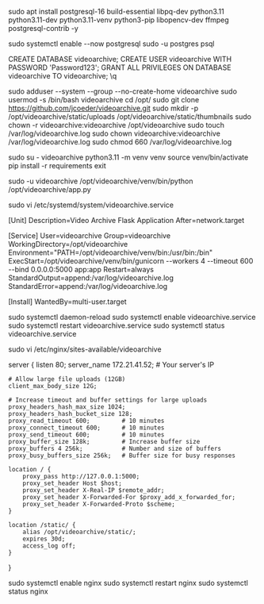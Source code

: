 sudo apt install postgresql-16 build-essential libpq-dev python3.11 python3.11-dev python3.11-venv python3-pip libopencv-dev ffmpeg postgresql-contrib -y

sudo systemctl enable --now postgresql
sudo -u postgres psql

CREATE DATABASE videoarchive;
CREATE USER videoarchive WITH PASSWORD 'Password123';
GRANT ALL PRIVILEGES ON DATABASE videoarchive TO videoarchive;
\q

sudo adduser --system --group --no-create-home videoarchive
sudo usermod -s /bin/bash videoarchive
cd /opt/
sudo git clone https://github.com/jcoeder/videoarchive.git
sudo mkdir -p /opt/videoarchive/static/uploads /opt/videoarchive/static/thumbnails
sudo chown -r videoarchive:videoarchive /opt/videoarchive
sudo touch /var/log/videoarchive.log
sudo chown videoarchive:videoarchive /var/log/videoarchive.log
sudo chmod 660 /var/log/videoarchive.log

sudo su - videoarchive
python3.11 -m venv venv
source venv/bin/activate
pip install -r requirements
exit


sudo -u videoarchive /opt/videoarchive/venv/bin/python /opt/videoarchive/app.py


sudo vi /etc/systemd/system/videoarchive.service

[Unit]
Description=Video Archive Flask Application
After=network.target

[Service]
User=videoarchive
Group=videoarchive
WorkingDirectory=/opt/videoarchive
Environment="PATH=/opt/videoarchive/venv/bin:/usr/bin:/bin"
ExecStart=/opt/videoarchive/venv/bin/gunicorn --workers 4 --timeout 600 --bind 0.0.0.0:5000 app:app
Restart=always
StandardOutput=append:/var/log/videoarchive.log
StandardError=append:/var/log/videoarchive.log

[Install]
WantedBy=multi-user.target


sudo systemctl daemon-reload
sudo systemctl enable videoarchive.service
sudo systemctl restart videoarchive.service
sudo systemctl status videoarchive.service




sudo vi /etc/nginx/sites-available/videoarchive

server {
    listen 80;
    server_name 172.21.41.52;  # Your server's IP

    # Allow large file uploads (12GB)
    client_max_body_size 12G;

    # Increase timeout and buffer settings for large uploads
    proxy_headers_hash_max_size 1024;
    proxy_headers_hash_bucket_size 128;
    proxy_read_timeout 600;         # 10 minutes
    proxy_connect_timeout 600;      # 10 minutes
    proxy_send_timeout 600;         # 10 minutes
    proxy_buffer_size 128k;         # Increase buffer size
    proxy_buffers 4 256k;           # Number and size of buffers
    proxy_busy_buffers_size 256k;   # Buffer size for busy responses

    location / {
        proxy_pass http://127.0.0.1:5000;
        proxy_set_header Host $host;
        proxy_set_header X-Real-IP $remote_addr;
        proxy_set_header X-Forwarded-For $proxy_add_x_forwarded_for;
        proxy_set_header X-Forwarded-Proto $scheme;
    }

    location /static/ {
        alias /opt/videoarchive/static/;
        expires 30d;
        access_log off;
    }
}

sudo systemctl enable nginx
sudo systemctl restart nginx
sudo systemctl status nginx
